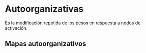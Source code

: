 # Autoorganizativas
Es la modificación repetida de los pesos en respuesta a nodos de activación.
## Mapas autoorganizativos
